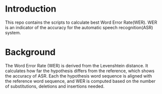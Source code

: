 # Introduction

This repo contains the scripts to calculate best Word Error Rate(WER). WER is an indicator of the accuracy for the automatic speech recognition(ASR) system.

# Background

The Word Error Rate (WER) is derived from the Levenshtein distance. It calculates how far the hypothesis differs from the reference, which shows the accuracy of ASR. Each the hypothesis word sequence is aligned with the reference word sequence, and WER is computed based on the number of substitutions, deletions and insertions needed.
